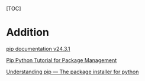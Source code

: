[TOC]



# Addition
[pip documentation v24.3.1](https://pip.pypa.io/en/stable/getting-started/)

[Pip Python Tutorial for Package Management](https://www.datacamp.com/tutorial/pip-python-package-manager)

[Understanding pip — The package installer for python](https://medium.com/@pdx.lucasm/understanding-pip-the-package-installer-for-python-d3401de7072a)